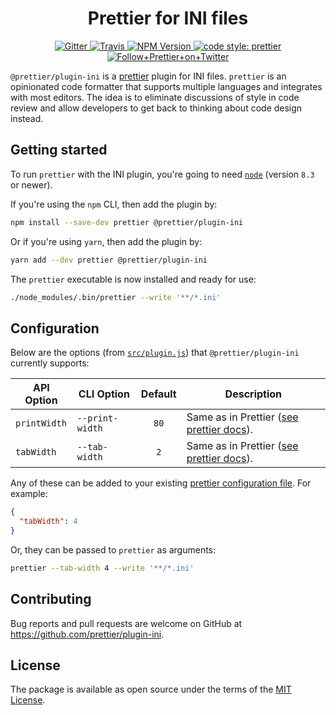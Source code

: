 <h1 align="center">Prettier for INI files</h1>

<p align="center">
  <a href="https://gitter.im/jlongster/prettier">
    <img alt="Gitter" src="https://img.shields.io/gitter/room/jlongster/prettier.svg?style=flat-square">
  </a>
  <a href="https://travis-ci.org/prettier/plugin-ini">
    <img alt="Travis" src="https://img.shields.io/travis/prettier/plugin-ini/master.svg?style=flat-square">
  </a>
  <a href="https://www.npmjs.com/package/@prettier/plugin-ini">
    <img alt="NPM Version" src="https://img.shields.io/npm/v/@prettier/plugin-ini.svg?style=flat-square">
  </a>
  <a href="#badge">
    <img alt="code style: prettier" src="https://img.shields.io/badge/code_style-prettier-ff69b4.svg?style=flat-square">
  </a>
  <a href="https://twitter.com/PrettierCode">
    <img alt="Follow+Prettier+on+Twitter" src="https://img.shields.io/twitter/follow/prettiercode.svg?label=follow+prettier&style=flat-square">
  </a>
</p>

`@prettier/plugin-ini` is a [prettier](https://prettier.io/) plugin for INI files. `prettier` is an opinionated code formatter that supports multiple languages and integrates with most editors. The idea is to eliminate discussions of style in code review and allow developers to get back to thinking about code design instead.

## Getting started

To run `prettier` with the INI plugin, you're going to need [`node`](https://nodejs.org/en/download/) (version `8.3` or newer).

If you're using the `npm` CLI, then add the plugin by:

```bash
npm install --save-dev prettier @prettier/plugin-ini
```

Or if you're using `yarn`, then add the plugin by:

```bash
yarn add --dev prettier @prettier/plugin-ini
```

The `prettier` executable is now installed and ready for use:

```bash
./node_modules/.bin/prettier --write '**/*.ini'
```

## Configuration

Below are the options (from [`src/plugin.js`](src/plugin.js)) that `@prettier/plugin-ini` currently supports:

| API Option                 | CLI Option                     |  Default   | Description                                                                                      |
| -------------------------- | ------------------------------ | :--------: | ------------------------------------------------------------------------------------------------ |
| `printWidth`               | `--print-width`                |    `80`    | Same as in Prettier ([see prettier docs](https://prettier.io/docs/en/options.html#print-width)). |
| `tabWidth`                 | `--tab-width`                  |    `2`     | Same as in Prettier ([see prettier docs](https://prettier.io/docs/en/options.html#tab-width)).   |

Any of these can be added to your existing [prettier configuration
file](https://prettier.io/docs/en/configuration.html). For example:

```json
{
  "tabWidth": 4
}
```

Or, they can be passed to `prettier` as arguments:

```bash
prettier --tab-width 4 --write '**/*.ini'
```

## Contributing

Bug reports and pull requests are welcome on GitHub at https://github.com/prettier/plugin-ini.

## License

The package is available as open source under the terms of the [MIT License](https://opensource.org/licenses/MIT).

